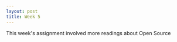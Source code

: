 ```yaml
---
layout: post
title: Week 5
---
```


This week's assignment involved more readings about Open Source 
